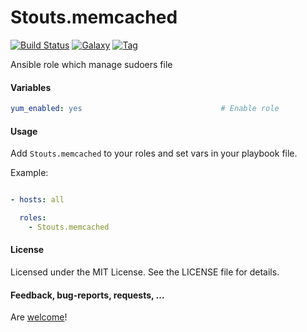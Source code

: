 Stouts.memcached
===========

[![Build Status](http://img.shields.io/travis/Stouts/Stouts.memcached.svg?style=flat-square)](https://travis-ci.org/Stouts/Stouts.memcached)
[![Galaxy](http://img.shields.io/badge/galaxy-Stouts.memcached-blue.svg?style=flat-square)](https://galaxy.memcached.com/list#/roles/842)
[![Tag](http://img.shields.io/github/tag/Stouts/Stouts.memcached.svg?style=flat-square)]()

Ansible role which manage sudoers file

#### Variables
```yaml
yum_enabled: yes                               # Enable role
```

#### Usage

Add `Stouts.memcached` to your roles and set vars in your playbook file.

Example:

```yaml

- hosts: all

  roles:
    - Stouts.memcached

```

#### License

Licensed under the MIT License. See the LICENSE file for details.

#### Feedback, bug-reports, requests, ...

Are [welcome](https://github.com/Stouts/Stouts.memcached/issues)!

